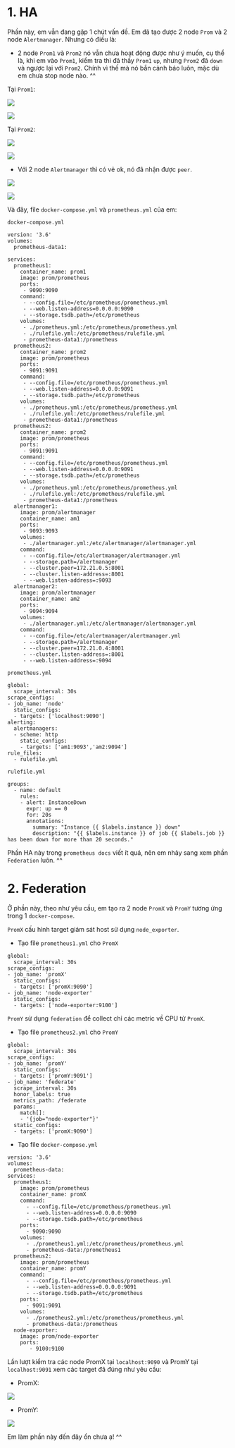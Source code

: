 # 1. HA
Phần này, em vẫn đang gặp 1 chút vấn đề. Em đã tạo được 2 node `Prom` và 2 node `Alertmanager`. Nhưng có điều là:
+ 2 node `Prom1` và `Prom2` nó vẫn chưa hoạt động được như ý muốn, cụ thể là, khi em vào `Prom1`, kiểm tra thì đã thấy `Prom1` `up`, nhưng `Prom2` đã `down` và ngược lại với `Prom2`. Chính vì thế mà nó bắn cảnh báo luôn, mặc dù em chưa stop node nào. ^^

Tại `Prom1`:

![](https://user-images.githubusercontent.com/61723456/80315159-0906e800-8820-11ea-9979-90793474e024.png)

![](https://user-images.githubusercontent.com/61723456/80315170-1a4ff480-8820-11ea-979d-2e5c77f9346c.png)

Tại `Prom2`:

![](https://user-images.githubusercontent.com/61723456/80315183-2dfb5b00-8820-11ea-9195-4f5379363182.png)

![](https://user-images.githubusercontent.com/61723456/80315196-3bb0e080-8820-11ea-919b-359718e96d52.png)

+ Với 2 node `Alertmanager` thì có vẻ ok, nó đã nhận được `peer`.

![](https://user-images.githubusercontent.com/61723456/80315317-f0e39880-8820-11ea-8478-0a7c83f09c0d.png)

![](https://user-images.githubusercontent.com/61723456/80315329-ffca4b00-8820-11ea-8e5b-e671c455aa21.png)

Và đây, file `docker-compose.yml` và `prometheus.yml` của em:
```
docker-compose.yml

version: '3.6'
volumes:
  prometheus-data1:

services:
  prometheus1:
    container_name: prom1
    image: prom/prometheus
    ports:
     - 9090:9090
    command:
     - --config.file=/etc/prometheus/prometheus.yml
     - --web.listen-address=0.0.0.0:9090
     - --storage.tsdb.path=/etc/prometheus
    volumes:
     - ./prometheus.yml:/etc/prometheus/prometheus.yml
     - ./rulefile.yml:/etc/prometheus/rulefile.yml
     - prometheus-data1:/prometheus
  prometheus2:
    container_name: prom2
    image: prom/prometheus
    ports:
     - 9091:9091
    command:
     - --config.file=/etc/prometheus/prometheus.yml
     - --web.listen-address=0.0.0.0:9091
     - --storage.tsdb.path=/etc/prometheus
    volumes:
     - ./prometheus.yml:/etc/prometheus/prometheus.yml
     - ./rulefile.yml:/etc/prometheus/rulefile.yml
     - prometheus-data1:/prometheus
  prometheus2:
    container_name: prom2
    image: prom/prometheus
    ports:
     - 9091:9091
    command:
     - --config.file=/etc/prometheus/prometheus.yml
     - --web.listen-address=0.0.0.0:9091
     - --storage.tsdb.path=/etc/prometheus
    volumes:
     - ./prometheus.yml:/etc/prometheus/prometheus.yml
     - ./rulefile.yml:/etc/prometheus/rulefile.yml
     - prometheus-data1:/prometheus
  alertmanager1:
    image: prom/alertmanager
    container_name: am1
    ports:
     - 9093:9093
    volumes:
     - ./alertmanager.yml:/etc/alertmanager/alertmanager.yml
    command:
     - --config.file=/etc/alertmanager/alertmanager.yml
     - --storage.path=/alertmanager
     - --cluster.peer=172.21.0.5:8001
     - --cluster.listen-address=:8001
     - --web.listen-address=:9093
  alertmanager2:
    image: prom/alertmanager
    container_name: am2
    ports:
     - 9094:9094
    volumes:
     - ./alertmanager.yml:/etc/alertmanager/alertmanager.yml
    command:
     - --config.file=/etc/alertmanager/alertmanager.yml
     - --storage.path=/alertmanager
     - --cluster.peer=172.21.0.4:8001
     - --cluster.listen-address=:8001
     - --web.listen-address=:9094
```

```
prometheus.yml

global:
  scrape_interval: 30s
scrape_configs:
- job_name: 'node'
  static_configs:
  - targets: ['localhost:9090']
alerting:
  alertmanagers:
  - scheme: http
    static_configs:
    - targets: ['am1:9093','am2:9094']
rule_files:
  - rulefile.yml
```

```
rulefile.yml

groups:
  - name: default
    rules:
    - alert: InstanceDown
      expr: up == 0
      for: 20s
      annotations:
        summary: "Instance {{ $labels.instance }} down"
        description: "{{ $labels.instance }} of job {{ $labels.job }} has been down for more than 20 seconds."
```
Phần HA này trong `prometheus docs` viết ít quá, nên em nhảy sang xem phần `Federation` luôn. ^^

# 2. Federation
Ở phần này, theo như yêu cầu, em tạo ra 2 node `PromX` và `PromY` tương ứng trong 1 `docker-compose`.

`PromX` cấu hình target giám sát host sử dụng `node_exporter`.

+ Tạo file `prometheus1.yml` cho `PromX`
```
global:
  scrape_interval: 30s
scrape_configs:
- job_name: 'promX'
  static_configs:
  - targets: ['promX:9090']
- job_name: 'node-exporter'
  static_configs:
  - targets: ['node-exporter:9100']
```
`PromY` sử dụng `federation` để collect chỉ các metric về CPU từ `PromX`.

+ Tạo file `prometheus2.yml` cho `PromY`
```
global:
  scrape_interval: 30s
scrape_configs:
- job_name: 'promY'
  static_configs:
  - targets: ['promY:9091']
- job_name: 'federate'
  scrape_interval: 30s
  honor_labels: true
  metrics_path: /federate
  params:
    match[]:
    - '{job="node-exporter"}'
  static_configs:
  - targets: ['promX:9090']
```
+ Tạo file `docker-compose.yml`
```
version: '3.6'
volumes:
  prometheus-data:
services:
  prometheus1:
    image: prom/prometheus
    container_name: promX
    command:
      - --config.file=/etc/prometheus/prometheus.yml
      - --web.listen-address=0.0.0.0:9090
      - --storage.tsdb.path=/etc/prometheus
    ports:
      - 9090:9090
    volumes:
      - ./prometheus1.yml:/etc/prometheus/prometheus.yml
      - prometheus-data:/prometheus1
  prometheus2:
    image: prom/prometheus
    container_name: promY
    command:
      - --config.file=/etc/prometheus/prometheus.yml
      - --web.listen-address=0.0.0.0:9091
      - --storage.tsdb.path=/etc/prometheus
    ports:
      - 9091:9091
    volumes:
      - ./prometheus2.yml:/etc/prometheus/prometheus.yml
      - prometheus-data:/prometheus
  node-exporter:
    image: prom/node-exporter
    ports:
       - 9100:9100
```
Lần lượt kiểm tra các node PromX tại `localhost:9090` và PromY tại `localhost:9091` xem các target đã đúng như yêu cầu:

+ PromX:

![](https://user-images.githubusercontent.com/61723456/80314623-bc6ddd80-881c-11ea-8c7e-b64b2ced93c4.png)

+ PromY:

![](https://user-images.githubusercontent.com/61723456/80314637-d4ddf800-881c-11ea-9105-13350d599055.png)

Em làm phần này đến đây ổn chưa ạ! ^^

